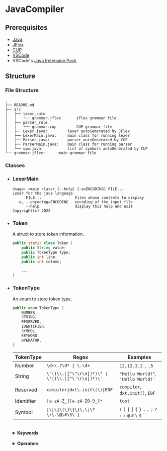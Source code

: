 # JavaCompiler

## Prerequisites

* [Java](https://www.java.com/en/download/)
* [JFlex](https://jflex.de/)
* [CUP](http://www2.cs.tum.edu/projects/cup/)
* [VSCode](https://code.visualstudio.com/)
* VSCode's [Java Extension Pack](https://marketplace.visualstudio.com/items?itemName=vscjava.vscode-java-pack)

## Structure

### File Structure

```text
.
├── README.md
├── src
│   ├── lexer_rule
│   │   └── grammar.jflex       jflex grammar file
│   ├── parser_rule
│   │   └── grammar.cup         CUP grammar file
│   ├── Lexer.java:         lexer autoGenerated by JFlex
│   ├── LexerMain.java:     main class for running lexer
│   ├── Parser.java:        parser autoGenerated by CUP
│   ├── ParserMain.java:    main class for running parser
│   └── sym.java:           list of symbols autoGenerated by CUP
└── grammar.jflex:      main grammar file
```

### Classes

* ### LexerMain

    ```text
    Usage: <main class> [--help] [-e=ENCODING] FILE...
    Lexer for the java language
          FILE...               Files whose contents to display
      -e, --encoding=ENCODING   encoding of the input file
          --help                display this help and exit
    Copyright(c) 2022
    ```

* ### Token

    A struct to store token information.

    ```java
    public static class Token {
        public String value;
        public TokenType type;
        public int line;
        public int column;

        ...
    }
    ```

* ### TokenType

    An enum to store token type.

    ```java
    public enum TokenType {
        NUMBER,
        STRING,
        RESERVED,
        IDENTIFIER,
        SYMBOL,
        KEYWORD,
        OPERATOR,
    }
    ```

    | TokenType      | Regex | Examples |
    | -------------- | ----- | -------- |
    | Number | `\d+\.?\d* \| \.\d+` | `12`, `12.3`, `2.`, `.5`|
    | String | `\"((\\.\|[^\"\r\n])*)\" \| \'((\\.\|[^\'\r\n])*)\'` | `"Hello World!"`, `'Hello World!'`|
    | Reserved | `compiler\|dxt\.init\(\)\|EOF` | `compiler`, `dxt.init()`, `EOF`|
    | Identifier | `[a-zA-Z_][a-zA-Z0-9_]*` | `test`|
    | Symbol | ```[\[\]\(\)\{\}\,\;\?\:\.\@\#\$\`]``` | `(` `)` `[` `]` `{` `}` `.` `,` `;` `?` `:` `:` `@` `#` `\` `$` ``` ` ```|

    <br/>

    <details>
    <summary> <b> Keywords </b> </summary>
    <br/>

    `abstract` `assert` `boolean` `break` `byte` `case` `catch` `char` `class` `const` `continue` `default` `do` `double` `else` `enum` `extends` `final` `finally` `float` `for` `goto` `if` `implements` `import` `instanceof` `int` `interface` `long` `native` `new` `package` `private` `protected` `public` `return` `short` `static` `strictfp` `super` `switch` `synchronized` `this` `throw` `throws` `transient` `try` `void` `volatile` `while`

    </details>
    <br/>
    <details>
    <summary> <b> Operators </b> </summary>
    <br/>

    `=` `+=` `-=` `*=` `/=` `&=` `|=` `^=` `%=` `<<=` `>>=` `>>>=` \
    `==` `!=` `<` `>` `<=` `>=` \
    `&&` `||` \
    `+` `-` `*` `/` `%` `++` `--` \
    `^` `&` `|` `!` `~` `<<` `>>` `>>>`
    </details>
